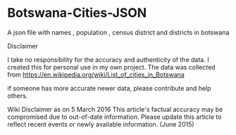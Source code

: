 # Botswana-Cities-JSON
A json file with names , population , census district and districts in botswana

Disclaimer

I take no responsibility for the accuracy and authenticity of the data.
I created this for personal use in my own project.
The data was collected from
https://en.wikipedia.org/wiki/List_of_cities_in_Botswana

if someone has more accurate newer data, please contribute and help others.

Wiki Disclaimer as on 5 March 2016
This article's factual accuracy may be compromised due to out-of-date information. Please update this article to reflect recent events or newly available information. (June 2015)
